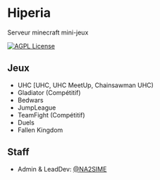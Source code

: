 
# Hiperia

Serveur minecraft mini-jeux

[![AGPL License](https://img.shields.io/badge/license-AGPL-blue.svg)](http://www.gnu.org/licenses/agpl-3.0)


## Jeux

- UHC [UHC, UHC MeetUp, Chainsawman UHC)
- Gladiator (Compétitif)
- Bedwars
- JumpLeague
- TeamFight (Compétitif)
- Duels
- Fallen Kingdom


## Staff

- Admin & LeadDev: [@NA2SIME](https://github.com/na2sime)

